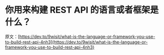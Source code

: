 # 你用来构建 REST API 的语言或者框架是什么？

原文：[https://dev.to/9wisit/what-is-the-language-or-framework-you-use-to-build-rest-api-4nh3](https://dev.to/9wisit/what-is-the-language-or-framework-you-use-to-build-rest-api-4nh3)